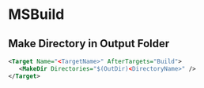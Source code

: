 # MSBuild

## Make Directory in Output Folder

```xml
<Target Name="<TargetName>" AfterTargets="Build">
   <MakeDir Directories="$(OutDir)<DirectoryName>" />
</Target>
```
